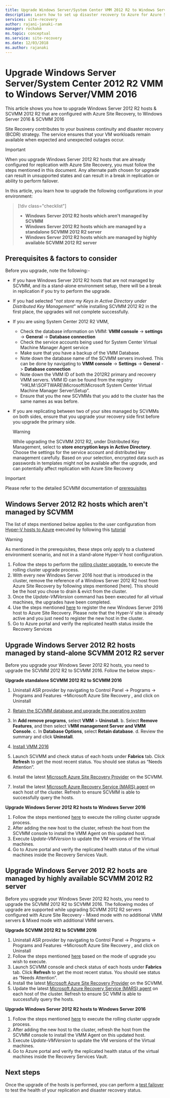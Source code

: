 ```yaml
---
title: Upgrade Windows Server/System Center VMM 2012 R2 to Windows Server 2016-Azure Site Recovery 
description: Learn how to set up disaster recovery to Azure for Azure Stack VMs with the Azure Site Recovery service.
services: site-recovery
author: rajani-janaki-ram
manager: rochakm
ms.topic: conceptual
ms.service: site-recovery
ms.date: 12/03/2018
ms.author: rajanaki
---
```


# Upgrade Windows Server Server/System Center 2012 R2 VMM to Windows Server/VMM 2016 

This article shows you how to upgrade Windows Server 2012 R2 hosts & SCVMM 2012 R2 that are configured with Azure Site Recovery, to Windows Server 2016 & SCVMM 2016

Site Recovery contributes to your business continuity and disaster recovery (BCDR) strategy. The service ensures that your VM workloads remain available when expected and unexpected outages occur.

> [!IMPORTANT]
> When you upgrade Windows Server 2012 R2 hosts that are already configured for replication with Azure Site Recovery, you must follow the steps mentioned in this document. Any alternate path chosen for upgrade can result in unsupported states and can result in a break in replication or ability to perform failover.


In this article, you learn how to upgrade the following configurations in your environment:

> [!div class="checklist"]
> * **Windows Server 2012 R2 hosts which aren't managed by SCVMM** 
> * **Windows Server 2012 R2 hosts which are managed by a standalone SCVMM 2012 R2 server** 
> * **Windows Server 2012 R2 hosts which are managed by highly available SCVMM 2012 R2 server**


## Prerequisites & factors to consider

Before you upgrade, note the following:-

- If you have Windows Server 2012 R2 hosts that are not managed by SCVMM, and its a stand-alone environment setup, there will be a break in replication if you try to perform the upgrade.
- If you had selected "*not store my Keys in Active Directory under Distributed Key Management*" while installing SCVMM 2012 R2 in the first place, the upgrades will not complete successfully.

- If you are using System Center 2012 R2 VMM, 

    - Check the database information on VMM: **VMM console** -> **settings** -> **General** -> **Database connection**
    - Check the service accounts being used for System Center Virtual Machine Manager Agent service
    - Make sure that you have a backup of the VMM Database.
    - Note down the database name of the SCVMM servers involved. This can be done by navigating to **VMM console** -> **Settings** -> **General** -> **Database connection**
    - Note down the VMM ID of both the 2012R2 primary and recovery VMM servers. VMM ID can be found from the registry "HKLM:\SOFTWARE\Microsoft\Microsoft System Center Virtual Machine Manager Server\Setup”.
    - Ensure that you the new SCVMMs that you add to the cluster has the same names as was before. 

- If you are replicating between two of your sites managed by SCVMMs on both sides, ensure that you upgrade your recovery side first before you upgrade the primary side.
  > [!WARNING]
  > While upgrading the SCVMM 2012 R2, under Distributed Key Management, select to **store encryption keys in Active Directory**. Choose the settings for the service account and distributed key management carefully. Based on your selection, encrypted data such as passwords in templates might not be available after the upgrade, and can potentially affect replication with Azure Site Recovery

> [!IMPORTANT]
> Please refer to the detailed SCVMM documentation of [prerequisites](https://docs.microsoft.com/system-center/vmm/upgrade-vmm?view=sc-vmm-2016#requirements-and-limitations)

## Windows Server 2012 R2 hosts which aren't managed by SCVMM 
The list of steps mentioned below applies to the user configuration from [Hyper-V hosts to Azure](https://docs.microsoft.com/azure/site-recovery/hyper-v-azure-architecture) executed by following this [tutorial](https://docs.microsoft.com/azure/site-recovery/hyper-v-prepare-on-premises-tutorial)

> [!WARNING]
> As mentioned in the prerequisites, these steps only apply to a clustered environment scenario, and not in a stand-alone Hyper-V host configuration.

1. Follow the steps to perform the [rolling cluster upgrade.](https://docs.microsoft.com/windows-server/failover-clustering/cluster-operating-system-rolling-upgrade#cluster-os-rolling-upgrade-process) to execute the rolling cluster upgrade process.
2. With every new Windows Server 2016 host that is introduced in the cluster, remove the reference of a Windows Server 2012 R2 host from Azure Site Recovery by following steps mentioned [here]. This should be the host you chose to drain & evict from the cluster.
3. Once the *Update-VMVersion* command has been executed for all virtual machines, the upgrades have been completed. 
4. Use the steps mentioned [here](https://docs.microsoft.com/azure/site-recovery/hyper-v-azure-tutorial#set-up-the-source-environment) to register the new Windows Server 2016 host to Azure Site Recovery. Please note that the Hyper-V site is already active and you just need to register the new host in the cluster. 
5. 	Go to Azure portal and verify the replicated health status inside the Recovery Services

## Upgrade Windows Server 2012 R2 hosts managed by stand-alone SCVMM 2012 R2 server
Before you upgrade your Windows Sever 2012 R2 hosts,  you need to upgrade the SCVMM 2012 R2 to SCVMM 2016. Follow the below steps:-

**Upgrade standalone SCVMM 2012 R2 to SCVMM 2016**

1.  Uninstall ASR provider by navigating to Control Panel -> Programs -> Programs and Features ->Microsoft Azure Site Recovery , and click on Uninstall
2. [Retain the SCVMM database and upgrade the operating system](https://docs.microsoft.com/system-center/vmm/upgrade-vmm?view=sc-vmm-2016#back-up-and-upgrade-the-operating-system)
3. In **Add remove programs**, select **VMM** > **Uninstall**. b. Select **Remove Features**, and then select V**MM management Server and VMM Console**. c. In **Database Options**, select **Retain database**. d. Review the summary and click **Uninstall**.

4. [Install VMM 2016](https://docs.microsoft.com/system-center/vmm/upgrade-vmm?view=sc-vmm-2016#install-vmm-2016)
5. Launch SCVMM  and check status of each hosts under **Fabrics** tab. Click **Refresh** to get the most recent status. You should see status as “Needs Attention”. 
17.	Install the latest [Microsoft Azure Site Recovery Provider](https://aka.ms/downloaddra) on the SCVMM.
16.	Install the latest [Microsoft Azure Recovery Service (MARS) agent](https://aka.ms/latestmarsagent) on each host of the cluster. Refresh to ensure SCVMM is able to successfully query the hosts.

**Upgrade Windows Server 2012 R2 hosts to Windows Server 2016**

1. Follow the steps mentioned [here](https://docs.microsoft.com/windows-server/failover-clustering/cluster-operating-system-rolling-upgrade#cluster-os-rolling-upgrade-process) to execute the rolling cluster upgrade process. 
2. After adding the new host to the cluster, refresh the host from the SCVMM console to install the VMM Agent on this updated host.
3. Execute *Update-VMVersion* to update the VM versions of the Virtual machines. 
4. 	Go to Azure portal and verify the replicated health status of the virtual machines inside the Recovery Services Vault. 

## Upgrade Windows Server 2012 R2 hosts are managed by highly available SCVMM 2012 R2 server
Before you upgrade your Windows Sever 2012 R2 hosts,  you need to upgrade the SCVMM 2012 R2 to SCVMM 2016. The following modes of upgrade are supported while upgrading SCVMM 2012 R2 servers configured with Azure Site Recovery - Mixed mode with no additional VMM servers & Mixed mode with additional VMM servers.

**Upgrade SCVMM 2012 R2 to SCVMM 2016**

1.  Uninstall ASR provider by navigating to Control Panel -> Programs -> Programs and Features ->Microsoft Azure Site Recovery , and click on Uninstall
2. Follow the steps mentioned [here](https://docs.microsoft.com/system-center/vmm/upgrade-vmm?view=sc-vmm-2016#upgrade-a-standalone-vmm-server) based on the mode of upgrade you wish to execute.
3. Launch SCVMM console and check status of each hosts under **Fabrics** tab. Click **Refresh** to get the most recent status. You should see status as “Needs Attention”.
4. Install the latest [Microsoft Azure Site Recovery Provider](https://aka.ms/downloaddra) on the SCVMM.
5. Update the latest [Microsoft Azure Recovery Service (MARS) agent](https://aka.ms/latestmarsagent) on each host of the cluster. Refresh to ensure SC VMM is able to successfully query the hosts.


**Upgrade Windows Server 2012 R2 hosts to Windows Server 2016**

1. Follow the steps mentioned [here](https://docs.microsoft.com/windows-server/failover-clustering/cluster-operating-system-rolling-upgrade#cluster-os-rolling-upgrade-process) to execute the rolling cluster upgrade process.
2. After adding the new host to the cluster, refresh the host from the SCVMM console to install the VMM Agent on this updated host.
3. Execute *Update-VMVersion* to update the VM versions of the Virtual machines. 
4. 	Go to Azure portal and verify the replicated health status of the virtual machines inside the Recovery Services Vault. 

## Next steps
Once the upgrade of the hosts is performed, you can perform a [test failover](tutorial-dr-drill-azure.md) to test the health of your replication and disaster recovery status.

